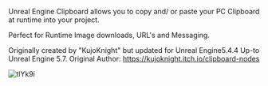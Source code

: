 Unreal Engine Clipboard allows you to copy and/ or paste your PC Clipboard at runtime into your project.

Perfect for Runtime Image downloads, URL's and Messaging.

Originally created by "KujoKnight" but updated for Unreal Engine5.4.4 Up-to Unreal Engine 5.7.
Original Author: https://kujoknight.itch.io/clipboard-nodes


![tlYk9i](https://github.com/user-attachments/assets/33c02809-6676-4b8e-9d9a-93095819a824)
